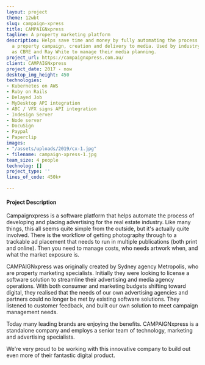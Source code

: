 ```yaml
---
layout: project
theme: 12wbt
slug: campaign-xpress
title: CAMPAIGNxpress
tagline: A property marketing platform
description: Helps save time and money by fully automating the process of planning
  a property campaign, creation and delivery to media. Used by industry leaders such
  as CBRE and Ray White to manage their media planning.
project_url: https://campaignxpress.com.au/
client: CAMPAIGNxpress
project_date: 2017 - now
desktop_img_height: 450
technologies:
- Kubernetes on AWS
- Ruby on Rails
- Delayed Job
- MyDesktop API integration
- ABC / VFX signs API integration
- Indesign Server
- Node server
- DocuSign
- Paypal
- Paperclip
images:
- "/assets/uploads/2019/cx-1.jpg"
- filename: campaign-xpress-1.jpg
team_size: 4 people
technolog: []
project_type: ''
lines_of_code: 450k+

---
```

#### Project Description

Campaignxpress is a software platform that helps automate the process of developing and placing advertising for the real estate industry. Like many things, this all seems quite simple from the outside, but it's actually quite involved. There is the workflow of getting photography through to a trackable ad placement that needs to run in multiple publications (both print and online). Then you need to manage costs, who needs artwork when, and what the market exposure is.


CAMPAIGNxpress was originally created by Sydney agency Metropolis, who are property marketing specialists. Initially they were looking to license a software solution to streamline their advertising and media agency operations. With both consumer and marketing budgets shifting toward digital, they realised that the needs of our own advertising agencies and partners could no longer be met by existing software solutions. They listened to customer feedback, and built our own solution to meet campaign management needs.

Today many leading brands are enjoying the benefits. CAMPAIGNxpress is a standalone company and employs a senior team of technology, marketing and advertising specialists.

We're very proud to be working with this innovative company to build out even more of their fantastic digital product.
